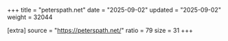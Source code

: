 +++
title = "peterspath.net"
date = "2025-09-02"
updated = "2025-09-02"
weight = 32044

[extra]
source = "https://peterspath.net/"
ratio = 79
size = 31
+++
